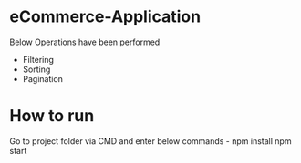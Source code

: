 # eCommerce-Application

Below Operations have been performed
- Filtering
- Sorting
- Pagination

# How to run
Go to project folder via CMD and enter below commands - 
npm install
npm start
